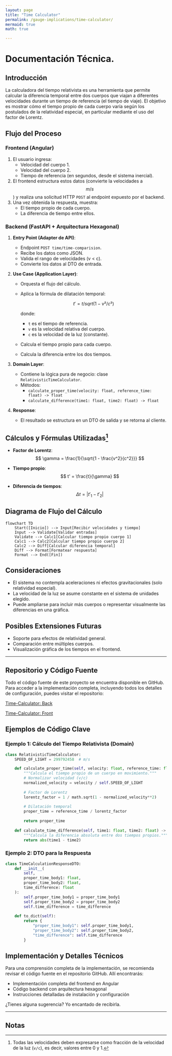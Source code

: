 ```yaml
---
layout: page
title: "Time Calculator"
permalink: /gauge-implications/time-calculator/
mermaid: true
math: true

---
```



# Documentación Técnica.

## Introducción

La calculadora del tiempo relativista es una herramienta que permite calcular la diferencia temporal entre dos cuerpos que viajan a diferentes velocidades durante un tiempo de referencia (el tiempo de viaje). El objetivo es mostrar cómo el tiempo propio de cada cuerpo varía según los postulados de la relatividad especial, en particular mediante el uso del factor de Lorentz.

## Flujo del Proceso

### Frontend (Angular)

1. El usuario ingresa:
   - Velocidad del cuerpo 1.
   - Velocidad del cuerpo 2.
   - Tiempo de referencia (en segundos, desde el sistema inercial).
2. El frontend estructura estos datos (convierte la velocidades a $$m/s$$) y realiza una solicitud HTTP `POST` al endpoint expuesto por el backend.
3. Una vez obtenida la respuesta, muestra:
   - El tiempo propio de cada cuerpo.
   - La diferencia de tiempo entre ellos.

### Backend (FastAPI + Arquitectura Hexagonal)

1. **Entry Point (Adapter de API)**:
   - Endpoint `POST time/time-comparision`.
   - Recibe los datos como JSON.
   - Valida el rango de velocidades (v < c).
   - Convierte los datos al DTO de entrada.

2. **Use Case (Application Layer)**:
   - Orquesta el flujo del cálculo.
   - Aplica la fórmula de dilatación temporal:

     $$
     t' = t / sqrt(1 - v²/c²)
     $$

     donde:
     - `t` es el tiempo de referencia.
     - `v` es la velocidad relativa del cuerpo.
     - `c` es la velocidad de la luz (constante).
   - Calcula el tiempo propio para cada cuerpo.
   - Calcula la diferencia entre los dos tiempos.

3. **Domain Layer**:
   - Contiene la lógica pura de negocio: clase `RelativisticTimeCalculator`.
   - Métodos:
     - `calculate_proper_time(velocity: float, reference_time: float) -> float`
     - `calculate_difference(time1: float, time2: float) -> float`

4. **Response**:
   - El resultado se estructura en un DTO de salida y se retorna al cliente.

## Cálculos y Fórmulas Utilizadas[^1]

- **Factor de Lorentz**:  
$$
  \gamma = \frac{1}{\sqrt{1 - \frac{v^2}{c^2}}}
$$

- **Tiempo propio**:  
$$
  t' = \frac{t}{\gamma}
$$

- **Diferencia de tiempos**:  
$$
  \Delta t = |t'_1 - t'_2|
$$


## Diagrama de Flujo del Cálculo

```mermaid
flowchart TD
    Start([Inicio]) --> Input[Recibir velocidades y tiempo]
    Input --> Validate[Validar entradas]
    Validate --> Calc1[Calcular tiempo propio cuerpo 1]
    Calc1 --> Calc2[Calcular tiempo propio cuerpo 2]
    Calc2 --> Diff[Calcular diferencia temporal]
    Diff --> Format[Formatear respuesta]
    Format --> End([Fin])
```

## Consideraciones

- El sistema no contempla aceleraciones ni efectos gravitacionales (solo relatividad especial).
- La velocidad de la luz se asume constante en el sistema de unidades elegido.
- Puede ampliarse para incluir más cuerpos o representar visualmente las diferencias en una gráfica.

## Posibles Extensiones Futuras

- Soporte para efectos de relatividad general.
- Comparación entre múltiples cuerpos.
- Visualización gráfica de los tiempos en el frontend.

---



## Repositorio y Código Fuente

Todo el código fuente de este proyecto se encuentra disponible en GitHub. Para acceder a la implementación completa, incluyendo todos los detalles de configuración, puedes visitar el repositorio:

[Time-Calculator: Back](https://github.com/sasanchezramirez/time-back)

[Time-Calculator: Front](https://github.com/sasanchezramirez/time-front)


## Ejemplos de Código Clave

### Ejemplo 1: Cálculo del Tiempo Relativista (Domain)

```python
class RelativisticTimeCalculator:
    SPEED_OF_LIGHT = 299792458  # m/s

    def calculate_proper_time(self, velocity: float, reference_time: float) -> float:
        """Calcula el tiempo propio de un cuerpo en movimiento."""
        # Normalizar velocidad (v/c)
        normalized_velocity = velocity / self.SPEED_OF_LIGHT
        
        # Factor de Lorentz
        lorentz_factor = 1 / math.sqrt(1 - normalized_velocity**2)
        
        # Dilatación temporal
        proper_time = reference_time / lorentz_factor
        
        return proper_time
    
    def calculate_time_difference(self, time1: float, time2: float) -> float:
        """Calcula la diferencia absoluta entre dos tiempos propios."""
        return abs(time1 - time2)
```

### Ejemplo 2: DTO para la Respuesta

```python
class TimeCalculationResponseDTO:
    def __init__(
        self,
        proper_time_body1: float,
        proper_time_body2: float,
        time_difference: float
    ):
        self.proper_time_body1 = proper_time_body1
        self.proper_time_body2 = proper_time_body2
        self.time_difference = time_difference
        
    def to_dict(self):
        return {
            "proper_time_body1": self.proper_time_body1,
            "proper_time_body2": self.proper_time_body2,
            "time_difference": self.time_difference
        }
```

## Implementación y Detalles Técnicos

Para una comprensión completa de la implementación, se recomienda revisar el código fuente en el repositorio GitHub. Allí encontrarás:

- Implementación completa del frontend en Angular
- Código backend con arquitectura hexagonal
- Instrucciones detalladas de instalación y configuración

¿Tienes alguna sugerencia? Yo encantado de recibirla.

---

## Notas
[^1]:  Todas las velocidades deben expresarse como fracción de la velocidad de la luz (`v/c`), es decir, valores entre 0 y 1.